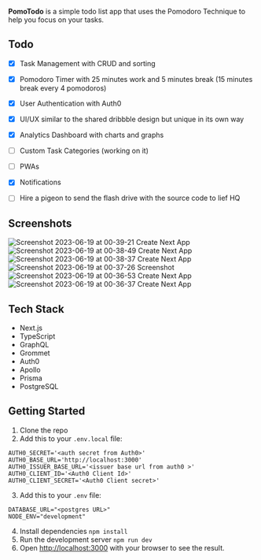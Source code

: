 **PomoTodo** is a simple todo list app that uses the Pomodoro Technique to help you focus on your tasks.

## Todo
- [x] Task Management with CRUD and sorting
- [x] Pomodoro Timer with 25 minutes work and 5 minutes break (15 minutes break every 4 pomodoros)
- [x] User Authentication with Auth0
- [x] UI/UX similar to the shared dribbble design but unique in its own way
- [x] Analytics Dashboard with charts and graphs
- [ ] Custom Task Categories (working on it)
- [ ] PWAs
- [x] Notifications
- [ ] Hire a pigeon to send the flash drive with the source code to lief HQ


## Screenshots
![Screenshot 2023-06-19 at 00-39-21 Create Next App](https://github.com/singwithaashish/pomotodo/assets/52033403/cb04c63b-50b0-4878-9ffe-de8de822a7f6)
![Screenshot 2023-06-19 at 00-38-49 Create Next App](https://github.com/singwithaashish/pomotodo/assets/52033403/14ad7de4-9473-4ebc-88c7-aa6ab455ee87)
![Screenshot 2023-06-19 at 00-38-37 Create Next App](https://github.com/singwithaashish/pomotodo/assets/52033403/3911f35d-174c-403b-949b-a5212438d1b4)
![Screenshot 2023-06-19 at 00-37-26 Screenshot](https://github.com/singwithaashish/pomotodo/assets/52033403/9513c5b4-f39c-434a-889a-2418523f8e22)
![Screenshot 2023-06-19 at 00-36-53 Create Next App](https://github.com/singwithaashish/pomotodo/assets/52033403/e616cacf-e7f7-4207-a135-9156c72a98cc)
![Screenshot 2023-06-19 at 00-36-37 Create Next App](https://github.com/singwithaashish/pomotodo/assets/52033403/94f9a1a6-5ddd-4a70-bfab-d732b8102806)


## Tech Stack
- Next.js
- TypeScript
- GraphQL
- Grommet
- Auth0
- Apollo
- Prisma
- PostgreSQL


## Getting Started
1. Clone the repo
2. Add this to your `.env.local` file:
```
AUTH0_SECRET='<auth secret from Auth0>'
AUTH0_BASE_URL='http://localhost:3000'
AUTH0_ISSUER_BASE_URL='<issuer base url from auth0 >'
AUTH0_CLIENT_ID='<Auth0 Client Id>'
AUTH0_CLIENT_SECRET='<Auth0 Client secret>'
```
3. Add this to your `.env` file:
```
DATABASE_URL="<postgres URL>"
NODE_ENV="development"
```
4. Install dependencies
```npm install```
5. Run the development server
```npm run dev```
6. Open [http://localhost:3000](http://localhost:3000) with your browser to see the result.







